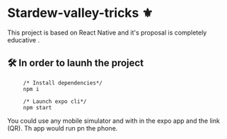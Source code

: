 # Stardew-valley-tricks :fleur_de_lis:
This project is based on React Native and it's proposal is completely educative .

## 🛠️ In order to launh the project
```shell
     /* Install dependencies*/
     npm i

     /* Launch expo cli*/
     npm start
```
You could use any mobile simulator and with in the expo app and the link (QR). Th app would run pn the phone.
